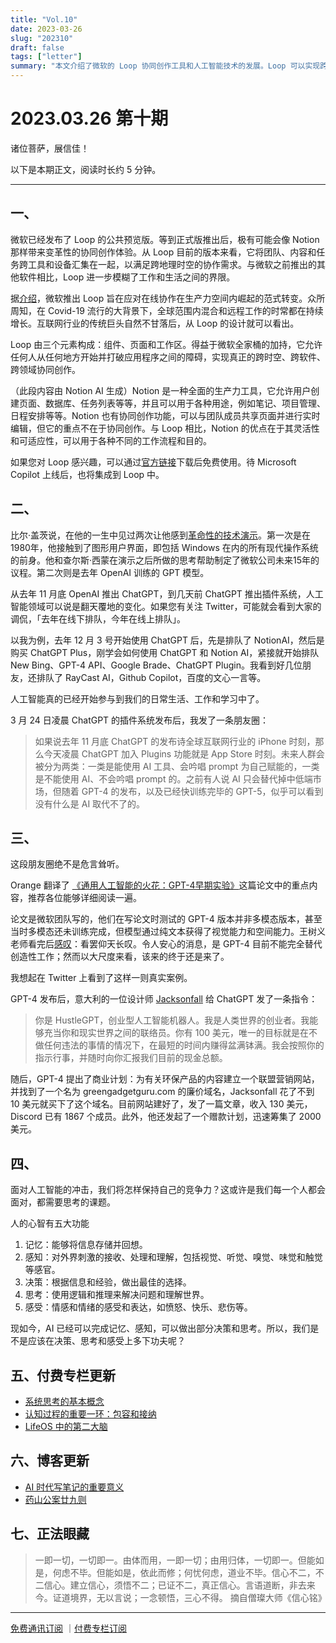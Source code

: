 ```yaml
---
title: "Vol.10"
date: 2023-03-26
slug: "202310"
draft: false
tags: ["letter"]
summary: "本文介绍了微软的 Loop 协同创作工具和人工智能技术的发展。Loop 可以实现跨软件、跨领域的协同创作，而人工智能技术已经开始参与到我们的日常生活、工作和学习中。文章提出，面对人工智能的冲击，我们应该在决策、思考和感受上多下功夫。"
---
```


# **2023.03.26 第十期**

诸位菩萨，展信佳！

以下是本期正文，阅读时长约 5 分钟。

---

## **一、**

微软已经发布了 Loop 的公共预览版。等到正式版推出后，极有可能会像 Notion 那样带来变革性的协同创作体验。从 Loop 目前的版本来看，它将团队、内容和任务跨工具和设备汇集在一起，以满足跨地理时空的协作需求。与微软之前推出的其他软件相比，Loop 进一步模糊了工作和生活之间的界限。

据[介绍](https://medium.com/@MicrosoftDesign/microsoft-loop-and-the-future-of-collaborative-experiences-d1e9b15d0717)，微软推出 Loop 旨在应对在线协作在生产力空间内崛起的范式转变。众所周知，在 Covid-19 流行的大背景下，全球范围内混合和远程工作的时常都在持续增长。互联网行业的传统巨头自然不甘落后，从 Loop 的设计就可以看出。

Loop 由三个元素构成：组件、页面和工作区。得益于微软全家桶的加持，它允许任何人从任何地方开始并打破应用程序之间的障碍，实现真正的跨时空、跨软件、跨领域协同创作。

（此段内容由 Notion AI 生成）Notion 是一种全面的生产力工具，它允许用户创建页面、数据库、任务列表等等，并且可以用于各种用途，例如笔记、项目管理、日程安排等等。Notion 也有协同创作功能，可以与团队成员共享页面并进行实时编辑，但它的重点不在于协同创作。与 Loop 相比，Notion 的优点在于其灵活性和可适应性，可以用于各种不同的工作流程和目的。

如果您对 Loop 感兴趣，可以通过[官方链接](https://loop.microsoft.com/learn)下载后免费使用。待 Microsoft Copilot 上线后，也将集成到 Loop 中。

## **二、**

比尔·盖茨说，在他的一生中见过两次让他感到[革命性的技术演示](https://www.gatesnotes.com/The-Age-of-AI-Has-Begun)。第一次是在1980年，他接触到了图形用户界面，即包括 Windows 在内的所有现代操作系统的前身。他和查尔斯·西蒙在演示之后所做的思考帮助制定了微软公司未来15年的议程。第二次则是去年 OpenAI 训练的 GPT 模型。

从去年 11 月底 OpenAI 推出 ChatGPT，到几天前 ChatGPT 推出插件系统，人工智能领域可以说是翻天覆地的变化。如果您有关注 Twitter，可能就会看到大家的调侃，「去年在线下排队，今年在线上排队」。

以我为例，去年 12 月 3 号开始使用 ChatGPT 后，先是排队了 NotionAI，然后是购买 ChatGPT Plus，刚学会如何使用 ChatGPT 和 Notion AI，紧接就开始排队 New Bing、GPT-4 API、Google Brade、ChatGPT Plugin。我看到好几位朋友，还排队了 RayCast AI，Github Copilot，百度的文心一言等。

人工智能真的已经开始参与到我们的日常生活、工作和学习中了。

3 月 24 日凌晨 ChatGPT 的插件系统发布后，我发了一条朋友圈：

> 如果说去年 11 月底 ChatGPT 的发布诗全球互联网行业的 iPhone 时刻，那么今天凌晨 ChatGPT 加入 Plugins 功能就是 App Store 时刻。未来人群会被分为两类：一类是能使用 AI 工具、会吟唱 prompt 为自己赋能的，一类是不能使用 AI、不会吟唱 prompt 的。之前有人说 AI 只会替代掉中低端市场，但随着 GPT-4 的发布，以及已经快训练完毕的 GPT-5，似乎可以看到没有什么是 AI 取代不了的。
>

## **三、**

这段朋友圈绝不是危言耸听。

Orange 翻译了 [《通用人工智能的火花：GPT-4早期实验》](https://www.notion.so/GPT-4-8fc50010291d47efb92cbbd668c8c893?pvs=21)这篇论文中的重点内容，推荐各位能够详细阅读一遍。

论文是微软团队写的，他们在写论文时测试的 GPT-4 版本并非多模态版本，甚至当时多模态还未训练完成，但模型通过纯文本获得了视觉能力和空间能力。王树义老师看完后[感叹](https://twitter.com/wshuyi/status/1639934439328456704?s=20)：看罢仰天长叹。令人安心的消息，是 GPT-4 目前不能完全替代创造性工作；然而以大尺度来看，该来的终于还是来了。

我想起在 Twitter 上看到了这样一则真实案例。

GPT-4 发布后，意大利的一位设计师 [Jacksonfall](https://twitter.com/jacksonfall?s=20) 给 ChatGPT 发了一条指令：

> 你是 HustleGPT，创业型人工智能机器人。我是人类世界的创业者。我能够充当你和现实世界之间的联络员。你有 100 美元，唯一的目标就是在不做任何违法的事情的情况下，在最短的时间内赚得盆满钵满。我会按照你的指示行事，并随时向你汇报我们目前的现金总额。
>

随后，GPT-4 提出了商业计划：为有关环保产品的内容建立一个联盟营销网站，并找到了一个名为 greengadgetguru.com 的廉价域名，Jacksonfall 花了不到 10 美元就买下了这个域名。目前网站建好了，发了一篇文章，收入 130 美元，Discord 已有 1867 个成员。此外，他还发起了一个赠款计划，迅速筹集了 2000 美元。

## **四、**

面对人工智能的冲击，我们将怎样保持自己的竞争力？这或许是我们每一个人都会面对，都需要思考的课题。

人的心智有五大功能

1. 记忆：能够将信息存储并回想。
2. 感知：对外界刺激的接收、处理和理解，包括视觉、听觉、嗅觉、味觉和触觉等感官。
3. 决策：根据信息和经验，做出最佳的选择。
4. 思考：使用逻辑和推理来解决问题和理解世界。
5. 感受：情感和情绪的感受和表达，如愤怒、快乐、悲伤等。

现如今，AI 已经可以完成记忆、感知，可以做出部分决策和思考。所以，我们是不是应该在决策、思考和感受上多下功夫呢？

## **五、付费专栏更新**

- [系统思考的基本概念](https://xiaobot.net/post/3648a01c-e50b-4820-9e79-69f158713d7a)
- [认知过程的重要一环：包容和接纳](https://xiaobot.net/post/1638c168-26f3-4b30-964d-8f1df893149a)
- [LifeOS 中的第二大脑](https://xiaobot.net/post/0b3693dd-c216-4b9f-934a-d81d6cf0e39b)

## **六、博客更新**

- [AI 时代写笔记的重要意义](https://justgoidea.com/posts/2023-016)
- [药山公案廿九则](https://justgoidea.com/posts/2023-017)

## **七、正法眼藏**

> 一即一切，一切即一。由体而用，一即一切；由用归体，一切即一。但能如是，何虑不毕。但能如是，依此而修；何忧何虑，道业不毕。信心不二，不二信心。建立信心，须悟不二；已证不二，真正信心。言语道断，非去来今。证道境界，无以言说；一念顿悟，三心不得。
摘自僧璨大师《信心铭》
>

---

[免费通讯订阅](https://letters.justgoidea.com/) ｜[付费专栏订阅](https://xiaobot.net/p/ywkh?refer=59b4c4c8-52a3-4dd4-b54b-1a81d7a4fb18)
